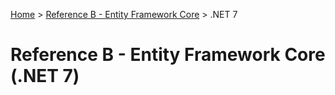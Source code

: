 [Home](/) > [Reference B - Entity Framework Core](../) > .NET 7

# Reference B - Entity Framework Core (.NET 7)
